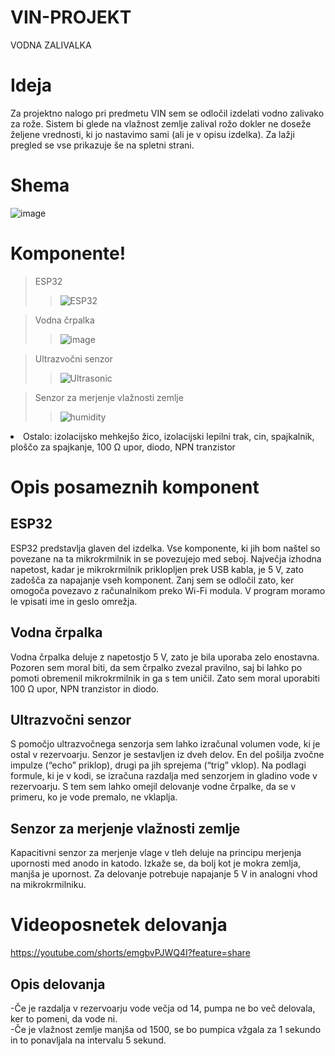 # VIN-PROJEKT
VODNA ZALIVALKA

# Ideja
Za projektno nalogo pri predmetu VIN sem se odločil izdelati vodno zalivako za rože.
Sistem bi glede na vlažnost zemlje zalival rožo dokler ne doseže željene vrednosti, ki jo nastavimo sami (ali je v opisu izdelka).
Za lažji pregled se vse prikazuje še na spletni strani.

# Shema
![image](https://user-images.githubusercontent.com/61451323/177049809-55b238b4-aa4b-4657-b089-a11f9fa192bd.png)

# Komponente!

> ESP32
>>  ![ESP32](https://user-images.githubusercontent.com/61451323/177050825-a264828c-526f-4af3-9938-1c8dbfacb37d.jpg)

> Vodna črpalka
>>  ![image](https://user-images.githubusercontent.com/61451323/177050846-bef3d924-4a4d-4124-82c7-59b557ba345e.png)

> Ultrazvočni senzor
>> ![Ultrasonic](https://user-images.githubusercontent.com/61451323/177050875-1ddad0fa-63b7-44e8-9124-9db6d6465851.jpg)

> Senzor za merjenje vlažnosti zemlje
>> ![humidity](https://user-images.githubusercontent.com/61451323/177050880-2594190c-6c7c-4466-b839-9323fabab365.jpg)

 
  <li>
Ostalo:
izolacijsko mehkejšo žico, izolacijski lepilni trak, cin, spajkalnik, ploščo za spajkanje, 100 Ω upor, diodo, NPN tranzistor
</li>

# Opis posameznih komponent
## ESP32
ESP32 predstavlja glaven del izdelka. Vse komponente, ki jih bom naštel so povezane na ta mikrokrmilnik in se povezujejo med seboj. Največja izhodna napetost, kadar je mikrokrmilnik priklopljen prek USB kabla, je 5 V, zato zadošča za napajanje vseh komponent. Zanj sem se odločil zato, ker omogoča povezavo z računalnikom preko Wi-Fi modula. V program moramo le vpisati ime in geslo omrežja.

## Vodna črpalka
Vodna črpalka deluje z napetostjo 5 V, zato je bila uporaba zelo enostavna. Pozoren sem moral biti, da sem črpalko zvezal pravilno, saj bi lahko po pomoti obremenil mikrokrmilnik in ga s tem uničil. Zato sem moral uporabiti 100 Ω upor, NPN tranzistor in diodo.

## Ultrazvočni senzor
S pomočjo ultrazvočnega senzorja sem lahko izračunal volumen vode, ki je ostal v rezervoarju. Senzor je sestavljen iz dveh delov. En del pošilja zvočne impulze (“echo” priklop), drugi pa jih sprejema (“trig” vklop). Na podlagi formule, ki je v kodi, se izračuna razdalja med senzorjem in gladino vode v rezervoarju. S tem sem lahko omejil delovanje vodne črpalke, da se v primeru, ko je vode premalo, ne vklaplja.

## Senzor za merjenje vlažnosti zemlje
Kapacitivni senzor za merjenje vlage v tleh deluje na principu merjenja upornosti med anodo in katodo. Izkaže se, da bolj kot je mokra zemlja, manjša je upornost. Za delovanje potrebuje napajanje 5 V in analogni vhod na mikrokrmilniku.

# Videoposnetek delovanja
https://youtube.com/shorts/emgbvPJWQ4I?feature=share
## Opis delovanja
 -Če je razdalja v rezervoarju vode večja od 14, pumpa ne bo več delovala, ker to pomeni, da vode ni. </br>
 -Če je vlažnost zemlje manjša od 1500, se bo pumpica vžgala za 1 sekundo in to ponavljala na intervalu 5 sekund.
